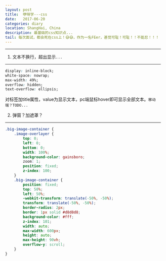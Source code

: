 ```yaml
---
layout: post
title:  咿呀学---css
date:   2017-06-20
categories: diary
location: ShangHai, China
description: 最基础的css知识点...
tail: 每次面试，都会死在css上！😅😅，作为一名FEer，甚觉可耻！可耻！！不能忍！！！
---
```

---
 1. 文本不换行，超出显示`...`
-----------
```css
display: inline-block;
white-space: nowrap;
max-width: 49%;
overflow: hidden;
text-overflow: ellipsis;

```
对标签加title属性，value为显示文本，pc端鼠标hover即可显示全部文本。`移动端？TODO...`

2. 弹窗？加遮罩？
-------------
```css
.big-image-container {
    .image-overlayer {
        top: 0;
        left: 0;
        bottom: 0;
        width: 100%;
        background-color: gainsboro;
        zoom: 1;
        position: fixed;
        z-index: 100;
    }
    .big-image-container {
        position: fixed;
        top: 50%;
        left: 50%;
        -webkit-transform: translate(-50%, -50%);
        transform: translate(-50%, -50%);
        border-radius: 2px;
        border: 1px solid #d8d8d8;
        background-color: #fff;
        z-index: 101;
        width: auto;
        max-width: 600px;
        height: auto;
        max-height: 90vh;
        overflow-y: scroll;
    }
}
```
